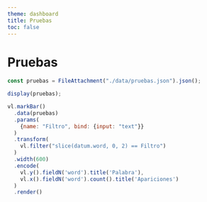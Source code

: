 ```yaml
---
theme: dashboard
title: Pruebas
toc: false
---
```


# Pruebas

<!-- Carga de datos -->

```js
const pruebas = FileAttachment("./data/pruebas.json").json();
```

<!-- Json -->

```js
display(pruebas);
```

<!-- Apariciones de cada palabra -->

```js
vl.markBar()
  .data(pruebas)
  .params(
    {name: "Filtro", bind: {input: "text"}}
  )
  .transform(
    vl.filter("slice(datum.word, 0, 2) == Filtro")
  )
  .width(600)
  .encode(
    vl.y().fieldN('word').title('Palabra'),
    vl.x().fieldN('word').count().title('Apariciones')
  )
  .render()
```
